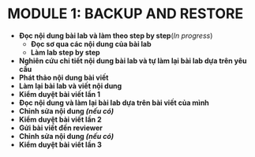 # MODULE 1: BACKUP AND RESTORE
- **Đọc nội dung bài lab và làm theo step by step**(*In progress*)
  - **Đọc sơ qua các nội dung của bài lab**
  - **Làm lab step by step**
- **Nghiên cứu chi tiết nội dung bài lab và tự làm lại bài lab dựa trên yêu cầu**
- **Phát thảo nội dung bài viết**
- **Làm lại bài lab và viết nội dung**
- **Kiểm duyệt bài viết lần 1**
- **Đọc nội dung và làm lại bài lab dựa trên bài viết của mình**
- **Chỉnh sửa nội dung *(nếu có)***
- **Kiểm duyệt bài viết lần 2**
- **Gửi bài viết đến reviewer**
- **Chỉnh sửa nội dung *(nếu có)***
- **Kiểm duyệt bài viết lần 3**


